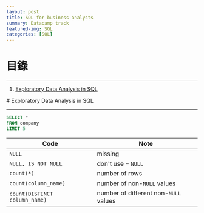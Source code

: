 ```yaml
---
layout: post
title: SQL for business analysts
summary: Datacamp track
featured-img: SQL
categories: [SQL]
---
```


# 目錄

***

1. [Exploratory Data Analysis in SQL](#1)


<a name="1"/>
# Exploratory Data Analysis in SQL

***

```SQL
SELECT *
FROM company
LIMIT 5
```


|Code                         |     Note                             |   
|-----------------------------|--------------------------------------|
|`NULL`                       | missing                              |
|`NULL, IS NOT NULL`          | don't use = `NULL`                   | 
|`count(*)`                   | number of rows                       |
|`count(column_name)`         | number of non-`NULL` values          |
|`count(DISTINCT column_name)`| number of different non-`NULL` values|   

